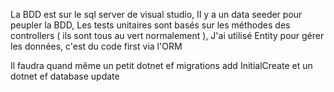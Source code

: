 La BDD est sur le sql server de visual studio,
Il y a un data seeder pour peupler la BDD,
Les tests unitaires sont basés sur les méthodes des controllers ( ils sont tous au vert normalement ),
J'ai utilisé Entity pour gérer les données, c'est du code first via l'ORM

Il faudra quand même un petit dotnet ef migrations add InitialCreate et un dotnet ef database update
